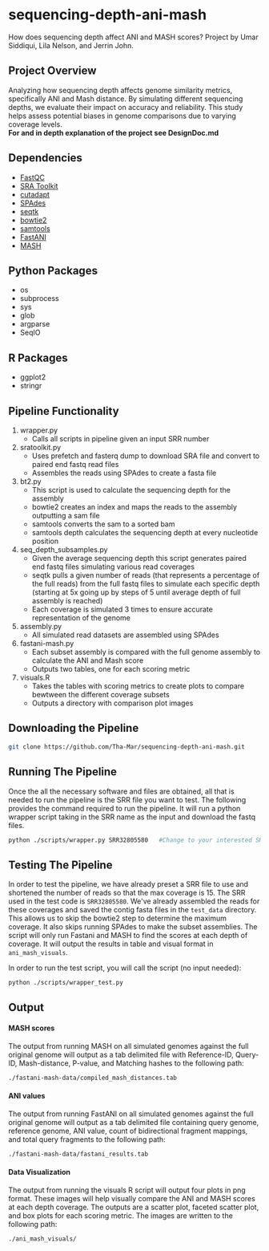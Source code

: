 # sequencing-depth-ani-mash  
How does sequencing depth affect ANI and MASH scores? Project by Umar Siddiqui, Lila Nelson, and Jerrin John.  

## Project Overview
Analyzing how sequencing depth affects genome similarity metrics, specifically ANI and Mash distance. By simulating different sequencing depths, we evaluate their impact on accuracy and reliability. This study helps assess potential biases in genome comparisons due to varying coverage levels.  
__For and in depth explanation of the project see DesignDoc.md__

## Dependencies  
+ [FastQC](https://github.com/s-andrews/FastQC)
+ [SRA Toolkit](https://github.com/ncbi/sra-tools/wiki/01.-Downloading-SRA-Toolkit)
+ [cutadapt](https://github.com/marcelm/cutadapt/)
+ [SPAdes](https://github.com/ablab/spades)
+ [seqtk](https://github.com/lh3/seqtk)
+ [bowtie2](https://github.com/BenLangmead/bowtie2)
+ [samtools](https://github.com/samtools/samtools)
+ [FastANI](https://github.com/ParBLiSS/FastANI)
+ [MASH](https://github.com/marbl/Mash)

## Python Packages
+ os
+ subprocess
+ sys
+ glob
+ argparse
+ SeqIO

## R Packages
+ ggplot2
+ stringr

## Pipeline Functionality 
1. wrapper.py
   - Calls all scripts in pipeline given an input SRR number  
2. sratoolkit.py
   - Uses prefetch and fasterq dump to download SRA file and convert to paired end fastq read files
   - Assembles the reads using SPAdes to create a fasta file 
3. bt2.py
   - This script is used to calculate the sequencing depth for the assembly 
   - bowtie2 creates an index and maps the reads to the assembly outputting a sam file
   - samtools converts the sam to a sorted bam
   - samtools depth calculates the sequencing depth at every nucleotide position
4. seq_depth_subsamples.py
   - Given the average sequencing depth this script generates paired end fastq files simulating various read coverages
   - seqtk pulls a given number of reads (that represents a percentage of the full reads) from the full fastq files to simulate each specific depth (starting at 5x going up by steps of 5 until average depth of full assembly is reached)
   - Each coverage is simulated 3 times to ensure accurate representation of the genome
5. assembly.py
   - All simulated read datasets are assembled using SPAdes
6. fastani-mash.py
   - Each subset assembly is compared with the full genome assembly to calculate the ANI and Mash score
   - Outputs two tables, one for each scoring metric
7. visuals.R
   - Takes the tables with scoring metrics to create plots to compare bewtween the different coverage subsets
   - Outputs a directory with comparison plot images

## Downloading the Pipeline
```bash
git clone https://github.com/Tha-Mar/sequencing-depth-ani-mash.git
```
## Running The Pipeline
Once the all the necessary software and files are obtained, all that is needed to run the pipeline is the SRR file you want to test. The following provides the command required to run the pipeline. It will run a python wrapper script taking in the SRR name as the input and download the fastq files.
```bash
python ./scripts/wrapper.py SRR32805580   #Change to your interested SRR file
```

## Testing The Pipeline
In order to test the pipeline, we have already preset a SRR file to use and shortened the number of reads so that the max coverage is 15. The SRR used in the test code is `SRR32805580`. We've already assembled the reads for these coverages and saved the contig fasta files in the `test_data` directory.  This allows us to skip the bowtie2 step to determine the maximum coverage. It also skips running SPAdes to make the subset assemblies. The script will only run Fastani and MASH to find the scores at each depth of coverage. It will output the results in table and visual format in `ani_mash_visuals`.

In order to run the test script, you will call the script (no input needed):
```bash
python ./scripts/wrapper_test.py
```
## Output
#### MASH scores
The output from running MASH on all simulated genomes against the full original genome will output as a tab delimited file with Reference-ID, Query-ID, Mash-distance, P-value, and Matching hashes to the following path:
```bash
./fastani-mash-data/compiled_mash_distances.tab
```
#### ANI values
The output from running FastANI on all simulated genomes against the full original genome will output as a tab delimited file containing query genome, reference genome, ANI value, count of bidirectional fragment mappings, and total query fragments to the following path: 
```bash
./fastani-mash-data/fastani_results.tab
```
#### Data Visualization 
The output from running the visuals R script will output four plots in png format. These images will help visually compare the ANI and MASH scores at each depth coverage. The outputs are a scatter plot, faceted scatter plot, and box plots for each scoring metric. The images are written to the following path:
```bash
./ani_mash_visuals/
```


